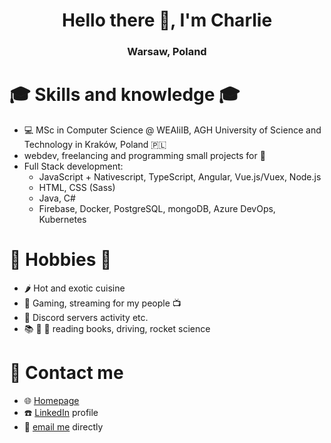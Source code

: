 <h1 align="center">Hello there 👋, I'm Charlie</h1>
<h3 align="center">Warsaw, Poland</h3>


# :mortar_board: Skills and knowledge :mortar_board:
- :computer: MSc in Computer Science @ WEAIiIB, AGH University of Science and Technology in Kraków, Poland :poland:
- webdev, freelancing and programming small projects for :money_with_wings: 
- Full Stack development:
  * JavaScript + Nativescript, TypeScript, Angular, Vue.js/Vuex, Node.js
  * HTML, CSS (Sass)
  * Java, C#
  * Firebase, Docker, PostgreSQL, mongoDB, Azure DevOps, Kubernetes

# 📅 Hobbies 📅

- :hot_pepper: Hot and exotic cuisine
- :space_invader: Gaming, streaming for my people :tv:
- :speech_balloon: Discord servers activity etc.
- :books: :red_car: :rocket: reading books, driving, rocket science

# :speech_balloon: Contact me
- :globe_with_meridians: [Homepage](https://warchalowski.pl)
- :telephone: [LinkedIn](https://www.linkedin.com/in/karol-warcha%C5%82owski/) profile
- :e-mail: [email me](mailto:kontakt@warchalowski.pl) directly
